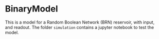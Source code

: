 # BinaryModel
 This is a model for a Random Boolean Network (BRN) reservoir, with input, and readout. 
 The folder `simulation` contains a jupyter notebook to test the model.
